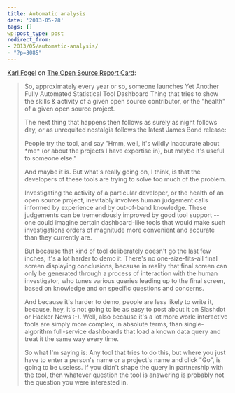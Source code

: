 ```yaml
---
title: Automatic analysis
date: '2013-05-28'
tags: []
wp:post_type: post
redirect_from:
- 2013/05/automatic-analysis/
- "?p=3085"
---
```


[Karl Fogel](http://en.wikipedia.org/wiki/Karl_Fogel) on [ The Open Source Report Card](http://osrc.dfm.io/):

> So, approximately every year or so, someone launches Yet Another Fully Automated Statistical Tool Dashboard Thing that tries to show the skills & activity of a given open source contributor, or the "health" of a given open source project.
>
> The next thing that happens then follows as surely as night follows day, or as unrequited nostalgia follows the latest James Bond release:
>
> People try the tool, and say "Hmm, well, it's wildly inaccurate about \*me\* (or about the projects I have expertise in), but maybe it's useful to someone else."
>
> And maybe it is. But what's really going on, I think, is that the developers of these tools are trying to solve too much of the problem.
>
> Investigating the activity of a particular developer, or the health of an open source project, inevitably involves human judgement calls informed by experience and by out-of-band knowledge. These judgements can be tremendously improved by good tool support -- one could imagine certain dashboard-like tools that would make such investigations orders of magnitude more convenient and accurate than they currently are.
>
> But because that kind of tool deliberately doesn't go the last few inches, it's a lot harder to demo it. There's no one-size-fits-all final screen displaying conclusions, because in reality that final screen can only be generated through a process of interaction with the human investigator, who tunes various queries leading up to the final screen, based on knowledge and on specific questions and concerns.
>
> And because it's harder to demo, people are less likely to write it, because, hey, it's not going to be as easy to post about it on Slashdot or Hacker News :-). Well, also because it's a lot more work: interactive tools are simply more complex, in absolute terms, than single-algorithm full-service dashboards that load a known data query and treat it the same way every time.
>
> So what I'm saying is: Any tool that tries to do this, but where you just have to enter a person's name or a project's name and click "Go", is going to be useless. If you didn't shape the query in partnership with the tool, then whatever question the tool is answering is probably not the question you were interested in.
